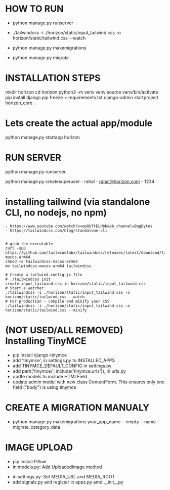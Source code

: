 # HOW TO RUN
- python manage.py runserver
- ./tailwindcss -i ./horizon/static/input_tailwind.css -o horizon/static/tailwind.css --watch

- python manage.py makemigrations
- python manage.py migrate




# INSTALLATION STEPS
mkdir horizon
cd horizon
python3 -m venv venv
source venv/bin/activate
pip install django
pip freeze > requirements.txt
django-admin startproject horizon_core .

# Lets create the actual app/module
python manage.py startapp horizon

# RUN SERVER
python manage.py runserver

python manage.py createsuperuser
    - rahal
    - rahal@horizon.com
    - 1234



# installing tailwind (via standalone CLI, no nodejs, no npm)
    - https://www.youtube.com/watch?v=qoOUTtELHbk&ab_channel=BugBytes
    - https://tailwindcss.com/blog/standalone-cli


    # grab the executable
    curl -sLO https://github.com/tailwindlabs/tailwindcss/releases/latest/download/tailwindcss-macos-arm64
    chmod +x tailwindcss-macos-arm64
    mv tailwindcss-macos-arm64 tailwindcss

    # Create a tailwind.config.js file
    # ./tailwindcss init
    create input_tailwind.css in horizon/static/input_tailwind.css
    # Start a watcher
    ./tailwindcss -i ./horizon/static/input_tailwind.css -o horizon/static/tailwind.css --watch
    # For production - Compile and minify your CSS
    ./tailwindcss -i ./horizon/static/input_tailwind.css -o horizon/static/tailwind.css --minify



# (NOT USED/ALL REMOVED) Installing TinyMCE
 - pip install django-tinymce  
 - add 'tinymce', in settings.py to INSTALLED_APPS
 - add TINYMCE_DEFAULT_CONFIG in settings.py
 - add path('tinymce/', include('tinymce.urls')), in urls.py
 - updte models to include HTMLField
 - update admin model with new class ContentForm. This ensures only one field ("body") is using tinymce


# CREATE A MIGRATION MANUALY
- python manage.py makemigrations your_app_name --empty --name migrate_category_data


# IMAGE UPLOAD
- pip install Pillow
- in models.py: Add UploadedImage method
<!-- - in views.py: Add serve_pre_resized_image -->
<!-- - in urls.py: add path name='serve_pre_resized_image' -->
- in settings.py: Set MEDIA_URL and MEDIA_ROOT
- add signals.py and register in apps.py amd __init__py

